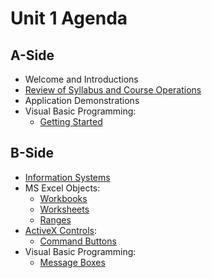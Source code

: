 # Unit 1 Agenda

## A-Side

  + Welcome and Introductions
  + [Review of Syllabus and Course Operations](/syllabus-20180318.pdf)
  + Application Demonstrations
  + Visual Basic Programming:
    + [Getting Started](/notes/visual-basic/getting-started/notes.md)

## B-Side

  + [Information Systems](/notes/information-systems/notes.md)
  + MS Excel Objects:
    + [Workbooks](/notes/excel-objects/workbooks/notes.md)
    + [Worksheets](/notes/excel-objects/worksheets/notes.md)
    + [Ranges](/notes/excel-objects/ranges/notes.md)
  + [ActiveX Controls](/notes/active-x-controls/notes.md):
    + [Command Buttons](/notes/active-x-controls/command-buttons/notes.md)
  + Visual Basic Programming:
    + [Message Boxes](/notes/visual-basic/message-boxes/notes.md)